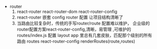 -   router
    1.  react-router
        react-router-dom
        react-router-config
    2.  react-router 嵌套
        config router 配置 让项目结构清晰了
    3.  当路由比较复杂时，传统的手写router/route 配置难以维护，
    企业级的router配置方案react-router-config,清晰，易管理 ,可维护的 routes/index.js 配置
    layout app 里总有几套皮肤，匹配那个级别的所有路由
    routes react-router-config renderRoutes(route,routes)